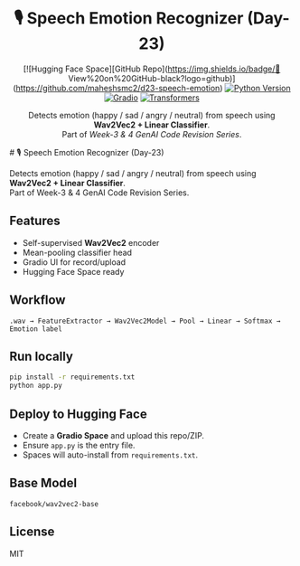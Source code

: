 <div align="center">

# 🎙️ Speech Emotion Recognizer (Day-23)

[![Hugging Face Space][[](https://huggingface.co/spaces/maheshsmc/d23-speech-emotion)GitHub Repo](https://img.shields.io/badge/📂 View%20on%20GitHub-black?logo=github)](https://github.com/maheshsmc2/d23-speech-emotion)
[![Python Version](https://img.shields.io/badge/Python-3.10+-green?logo=python)](https://www.python.org/)
[![Gradio](https://img.shields.io/badge/Gradio-4.44-orange?logo=gradio)](https://gradio.app/)
[![Transformers](https://img.shields.io/badge/Transformers-4.44.2-yellow?logo=huggingface)](https://huggingface.co/docs/transformers)

Detects emotion (happy / sad / angry / neutral) from speech using **Wav2Vec2 + Linear Classifier**.  
Part of *Week-3 & 4 GenAI Code Revision Series*.

</div>
# 🎙️ Speech Emotion Recognizer (Day-23)

Detects emotion (happy / sad / angry / neutral) from speech using **Wav2Vec2 + Linear Classifier**.  
Part of Week-3 & 4 GenAI Code Revision Series.

## Features
- Self-supervised **Wav2Vec2** encoder  
- Mean-pooling classifier head  
- Gradio UI for record/upload  
- Hugging Face Space ready  

## Workflow
```
.wav → FeatureExtractor → Wav2Vec2Model → Pool → Linear → Softmax → Emotion label
```

## Run locally
```bash
pip install -r requirements.txt
python app.py
```

## Deploy to Hugging Face
- Create a **Gradio Space** and upload this repo/ZIP.  
- Ensure `app.py` is the entry file.  
- Spaces will auto-install from `requirements.txt`.  

## Base Model
`facebook/wav2vec2-base`

## License
MIT
